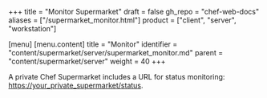 +++
title = "Monitor Supermarket"
draft = false
gh_repo = "chef-web-docs"
aliases = ["/supermarket_monitor.html"]
product = ["client", "server", "workstation"]

[menu]
  [menu.content]
    title = "Monitor"
    identifier = "content/supermarket/server/supermarket_monitor.md"
    parent = "content/supermarket/server"
    weight = 40
+++

A private Chef Supermarket includes a URL for status monitoring:
<https://your_private_supermarket/status>.
